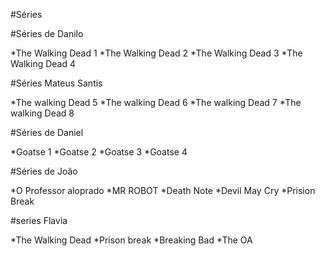 #Séries


#Séries de Danilo

*The Walking Dead 1
*The Walking Dead 2
*The Walking Dead 3
*The Walking Dead 4


#Séries Mateus Santis

*The walking Dead 5
*The walking Dead 6
*The walking Dead 7
*The walking Dead 8

#Séries de Daniel

*Goatse 1
*Goatse 2
*Goatse 3
*Goatse 4


#Séries de João

*O Professor aloprado
*MR ROBOT
*Death Note
*Devil May Cry
*Prision Break


#series Flavia

*The Walking Dead
*Prison break
*Breaking Bad
*The OA

